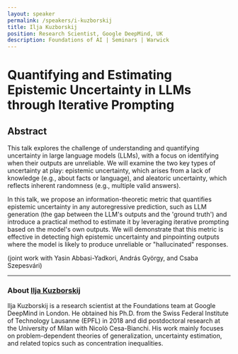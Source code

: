 ```yaml
---
layout: speaker
permalink: /speakers/i-kuzborskij
title: Ilja Kuzborskij
position: Research Scientist, Google DeepMind, UK
description: Foundations of AI | Seminars | Warwick
---
```


# Quantifying and Estimating Epistemic Uncertainty in LLMs through Iterative Prompting


## Abstract

This talk explores the challenge of understanding and quantifying
uncertainty in large language models (LLMs), with a focus on
identifying when their outputs are unreliable. We will examine the two
key types of uncertainty at play: epistemic uncertainty, which arises
from a lack of knowledge (e.g., about facts or language), and
aleatoric uncertainty, which reflects inherent randomness (e.g.,
multiple valid answers).

In this talk, we propose an information-theoretic metric that
quantifies epistemic uncertainty in any autoregressive prediction,
such as LLM generation (the gap between the LLM's outputs and the
'ground truth') and introduce a practical method to estimate it by
leveraging iterative prompting based on the model's own outputs. We
will demonstrate that this metric is effective in detecting high
epistemic uncertainty and pinpointing outputs where the model is
likely to produce unreliable or "hallucinated" responses.

(joint work with Yasin Abbasi-Yadkori, András György, and Csaba Szepesvári)

---

### About [Ilja Kuzborskij](https://iljaku.github.io)

Ilja Kuzborskij is a research scientist at the Foundations team at
Google DeepMind in London. He obtained his Ph.D. from the Swiss
Federal Institute of Technology Lausanne (EPFL) in 2018 and did
postdoctoral research at the University of Milan with Nicolò
Cesa-Bianchi. His work mainly focuses on problem-dependent theories of
generalization, uncertainty estimation, and related topics such as
concentration inequalities.

